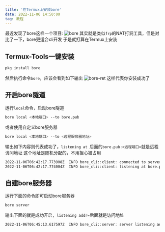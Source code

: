 ```yaml
---
title: '在Termux上安装bore'
date: 2022-11-06 14:50:00
tag: 教程
---
```

最近发现了bore这样一个项目:
![bore](https://media-fs.huahuo-cn.tk/api/raw?path=/blog/bore-inc.jpg)
其实就是类似`frp`的NAT打洞工具，但是对比了一下，bore更适合cli开发
于是就打算在Termux上安装

## Termux-Tools一键安装

```bash
pkg install bore
```
然后执行命令`bore`，应该会看到如下输出
![bore-ret](https://media-fs.huahuo-cn.tk/api/raw?path=/blog/bore-ret.jpg)
这样代表你安装成功了

## 开启bore隧道

运行`local`命令，启动bore隧道
```bash
bore local <本地端口> --to bore.pub
```
或者使用自定义bore服务器
```bash
bore local <本地端口> --to <远程服务器地址>
```
输出如下内容则代表成功了，`listening at `后面的`bore.pub:<远程端口>`就是远程访问地址
这个地址是随机分配的，不用担心被占用
```bash
2022-11-06T06:42:17.773908Z  INFO bore_cli::client: connected to server remote_port=38309
2022-11-06T06:42:17.774004Z  INFO bore_cli::client: listening at bore.pub:38309
```

## 自建bore服务器

运行下面的命令即可启动bore服务器
```bash
bore server
```
输出下面的就是成功开启，`listening addr=`后面就是访问地址
```bash
2022-11-06T06:45:13.617597Z  INFO bore_cli::server: server listening addr=0.0.0.0:7835
```
